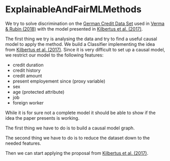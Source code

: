 # ExplainableAndFairMLMethods

We try to solve discrimination on the <a href=https://archive.ics.uci.edu/ml/datasets/Statlog+%28German+Credit+Data%29>German Credit Data Set</a> used in <a href=https://ieeexplore.ieee.org/abstract/document/8452913>Verma & Rubin (2018)</a> with the model presented in <a href=http://papers.nips.cc/paper/6668-avoiding-discrimination-through-causal-reasoning>Kilbertus et al. (2017)</a>.

The first thing we try is analysing the data and try to find a useful causal model to apply the method.
We build a Classifier implementing the idea from <a href=http://papers.nips.cc/paper/6668-avoiding-discrimination-through-causal-reasoning>Kilbertus et al. (2017)</a>. Since it is very difficult to set up a causal model, we restrict our model to the following features:

 - credit duration
 - credit history
 - credit amount
 - present employement since (proxy variable)
 - sex
 - age (protected attribute)
 - job
 - foreign worker
 
While it is for sure not a complete model it should be able to show if the idea the paper presents is working.

The first thing we have to do is to build a causal model graph.

The second thing we have to do is to reduce the dataset down to the needed features.

Then we can start applying the proposal from <a href=http://papers.nips.cc/paper/6668-avoiding-discrimination-through-causal-reasoning>Kilbertus et al. (2017)</a>.
